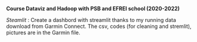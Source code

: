 **Course Dataviz and Hadoop with PSB and EFREI school (2020-2022)**

*Steamlit* : 
Create a dashbord with streamlit thanks to my running data download from Garmin Connect.
The csv, codes (for cleaning and stremlit), pictures are in the Garmin file.
